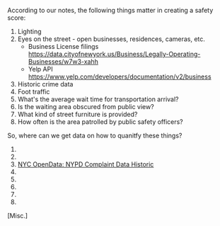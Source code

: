 According to our notes, the following things matter in creating a safety score:

1. Lighting
2. Eyes on the street - open businesses, residences, cameras, etc.
    - Business License filings https://data.cityofnewyork.us/Business/Legally-Operating-Businesses/w7w3-xahh
    - Yelp API https://www.yelp.com/developers/documentation/v2/business
3. Historic crime data
4. Foot traffic
5. What's the average wait time for transportation arrival?
6. Is the waiting area obscured from public view?
7. What kind of street furniture is provided?
8. How often is the area patrolled by public safety officers?

So, where can we get data on how to quanitfy these things?

1. 
2. 
3.  [NYC OpenData: NYPD Complaint Data Historic](https://data.cityofnewyork.us/Public-Safety/NYPD-Complaint-Data-Historic/qgea-i56i)
4. 
5. 
6. 
7. 
8. 
[Misc.] 
